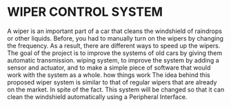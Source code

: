 # **WIPER CONTROL SYSTEM**
A wiper is an important part of a car that cleans the windshield of raindrops or other liquids. Before, you had to manually turn on the wipers by changing the frequency. As a result, there are different ways to speed up the wipers. The goal of the project is to improve the systems of old cars by giving them automatic transmission. wiping system, to improve the system by adding a sensor and actuator, and to make a simple piece of software that would work with the system as a whole. how things work The idea behind this proposed wiper system is similar to that of regular wipers that are already on the market. In spite of the fact. This system will be changed so that it can clean the windshield automatically using a Peripheral Interface.
